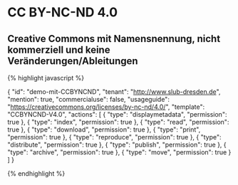 # CC BY-NC-ND 4.0
## Creative Commons mit Namensnennung, nicht kommerziell und keine Veränderungen/Ableitungen


{% highlight javascript %}

{
  "id": "demo-mit-CCBYNCND",
  "tenant": "http://www.slub-dresden.de",
  "mention": true,
  "commercialuse": false,
  "usageguide": "https://creativecommons.org/licenses/by-nc-nd/4.0/",
  "template": "CCBYNCND-V4.0",
  "actions": [
    {
      "type": "displaymetadata",
      "permission": true
    },
    {
      "type": "index",
      "permission": true
    },
    {
      "type": "read",
      "permission": true
    },
    {
      "type": "download",
      "permission": true
    },
    {
      "type": "print",
      "permission": true
    },
    {
      "type": "reproduce",
      "permission": true
    },
    {
      "type": "distribute",
      "permission": true
    },
    {
      "type": "publish",
      "permission": true
    },
    {
      "type": "archive",
      "permission": true
    },
    {
      "type": "move",
      "permission": true
    }
  ]
}

{% endhighlight %}